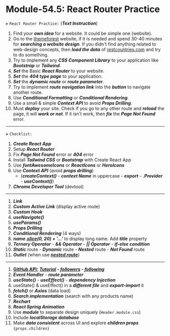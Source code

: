 # Module-54.5: React Router Practice 

⫸ `React Router Practice:` (___Text Instruction___)

1. Find your ___own idea___ for a website. It could be simple one (website).
2. Go to the [themeforest](https://themeforest.net/ "Website Themes & Templates") website, if it is needed and spend 30-40 minutes for ___searching a website design___. If you didn't find anything related to web-design concepts, then ___load the data___ of [restcountries.com](https://restcountries.com/ "restcountries API") and try to do something.
3. Try to implement any ___CSS Component Library___ to your application like ___Bootstrap___ or ___Tailwind___.
4. ___Set___ the Basic ___React Router___ to your website.
5. ___Set___ the ___404 type page___ to your application.
6. ___Set___ the ___dynamic route___ or ___route parameter___.
7. Try to implement ___route navigation link___ into the ___button___ to navigate another route.
8. Use ___Conditional Formatting___ or ___Conditional Rendering___.
9. Use a small & simple ___Context API___ to avoid ___Props Drilling___.
10. Must ___deploy___ your site. Check if you go to any other route and ___reload___ the page, it will ___work or not___. If it isn't work, then ___fix___ the ___Page Not Found___ error.

---

⫸ `Checklist:`

1. ___Create React App___
2. Setup ___React Router___
3. Fix ___Page Not Found___ error or ___404___ error
4. Install ___Tailwind CSS___ or ___Bootstrap___ with Create React App
5. Use ___fontAwesomeIcons___ or ___ReactIcons___ or ___HeroIcons___
6. Use ___Context API___ (avoid ___props drilling___) 
   - (___createContext()___ - ___context Name___ in uppercase - ___export___ - ___.Provider___ - ___useContext()___)
7. ___Chrome Developer Tool___ (devtool)

---

1. ___Link___
2. ___Custom Active Link___ (display active route)
3. ___Custom Hook___
4. ___useNavigate()___
5. ___useParams()___
6. ___Props Drilling___
7. ___Conditional Rendering___ (4 ways)
8. ___name.[slice](https://github.com/crescentpartha/projectsHero/blob/main/milestone-module/milestone08/module48-simple-react-SPA-with-simple-E-commerce/01ema-john-simple/src/components/ReviewItem/ReviewItem.js "Demo: slice() method")(0, 20) + '...'___ to display long name. Add ___title___ property
9. ___Ternary Operator___ - ___&& Operator___ - ___|| Operator___ - ___if-else condition___
10. ___Static___ route - ___Dynamic___ route - ___Nested___ route - ___Not Found___ route
11. ___Outlet___ (when use [___nested route___](https://www.robinwieruch.de/react-router-nested-routes/ "Static Nested Routes in React Router, use in a simple way."))

---

1. __[GitHub API:](https://docs.github.com/en/rest/users/followers#about-the-followers-api "GitHub API Docs - GitHub | Those API has 30 users limitation.")__ ___[Tutorial](https://codesnippet.io/github-api-tutorial/ "GitHub API Tutorial - {code:snippet}") - [followers](https://api.github.com/users/crescentpartha/followers "My 30 followers of GitHub") - [following](https://api.github.com/users/crescentpartha/following "My 30 following of GitHub")___
2. ___Event Handler___ - ___route parameter___
3. ___useState()___ - ___useEffect()___ - ___dependency Injection___
4. useState() & useEffect() in a ___different file___ and ___export-import___ it
5. ___fetch()___ or ___Axios___ (data load)
6. ___Search implementation___ (search with any products name)
7. ___Rechart___
8. ___React Spring Animation___
9. Use ___module___ to separate design uniquely (`Header.module.css`)
10. Include ___localStorage database___
11. Make ___data consistent___ across UI and explore ___children props___ `{props.children}`


